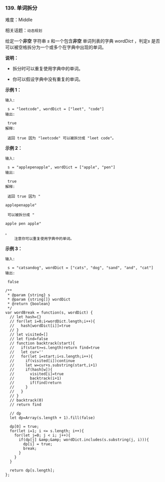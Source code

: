 ### 139. 单词拆分

难度：Middle

相关话题：`动态规划`

给定一个**非空** 字符串 *s*  和一个包含**非空** 单词列表的字典 *wordDict* ，判定*s*  是否可以被空格拆分为一个或多个在字典中出现的单词。



**说明：** 




* 拆分时可以重复使用字典中的单词。

* 你可以假设字典中没有重复的单词。





**示例 1：** 





```
输入:

 s = "leetcode", wordDict = ["leet", "code"]
输出:

 true
解释:

 返回 true 因为 "leetcode" 可以被拆分成 "leet code"。

```


**示例 2：** 





```
输入:

 s = "applepenapple", wordDict = ["apple", "pen"]
输出:

 true
解释:

 返回 true 因为 "

applepenapple"

 可以被拆分成 "

apple pen apple"

。
    注意你可以重复使用字典中的单词。

```


**示例 3：** 





```
输入:

 s = "catsandog", wordDict = ["cats", "dog", "sand", "and", "cat"]
输出:

 false

```



```
/**
 * @param {string} s
 * @param {string[]} wordDict
 * @return {boolean}
 */
var wordBreak = function(s, wordDict) {
  // let hash={}
  // for(let i=0;i<wordDict.length;i++){
  //   hash[wordDict[i]]=true
  // }
  // let visited=[]
  // let find=false
  // function backtrack(start){
  //   if(start>=s.length)return find=true
  //   let cur=''
  //   for(let i=start;i<s.length;i++){
  //     if(visited[i])continue
  //     let w=cur+s.substring(start,i+1)
  //     if(hash[w]){
  //       visited[i]=true
  //       backtrack(i+1)     
  //       if(find)return
  //     }
  //   }
  // }
  // backtrack(0)
  // return find

  // dp
  let dp=Array(s.length + 1).fill(false)

  dp[0] = true;
  for(let i=1; i <= s.length; i++){
    for(let j=0; j < i; j++){
      if(dp[j] &amp;&amp; wordDict.includes(s.substring(j, i))){
        dp[i] = true;
        break;
      }
    }
  }

  return dp[s.length];
};



```

